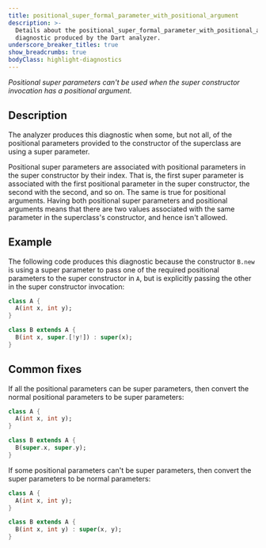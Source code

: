 ```yaml
---
title: positional_super_formal_parameter_with_positional_argument
description: >-
  Details about the positional_super_formal_parameter_with_positional_argument
  diagnostic produced by the Dart analyzer.
underscore_breaker_titles: true
show_breadcrumbs: true
bodyClass: highlight-diagnostics
---
```


_Positional super parameters can't be used when the super constructor invocation
has a positional argument._

## Description

The analyzer produces this diagnostic when some, but not all, of the
positional parameters provided to the constructor of the superclass are
using a super parameter.

Positional super parameters are associated with positional parameters in
the super constructor by their index. That is, the first super parameter
is associated with the first positional parameter in the super
constructor, the second with the second, and so on. The same is true for
positional arguments. Having both positional super parameters and
positional arguments means that there are two values associated with the
same parameter in the superclass's constructor, and hence isn't allowed.

## Example

The following code produces this diagnostic because the constructor
`B.new` is using a super parameter to pass one of the required positional
parameters to the super constructor in `A`, but is explicitly passing the
other in the super constructor invocation:

```dart
class A {
  A(int x, int y);
}

class B extends A {
  B(int x, super.[!y!]) : super(x);
}
```

## Common fixes

If all the positional parameters can be super parameters, then convert the
normal positional parameters to be super parameters:

```dart
class A {
  A(int x, int y);
}

class B extends A {
  B(super.x, super.y);
}
```

If some positional parameters can't be super parameters, then convert the
super parameters to be normal parameters:

```dart
class A {
  A(int x, int y);
}

class B extends A {
  B(int x, int y) : super(x, y);
}
```
